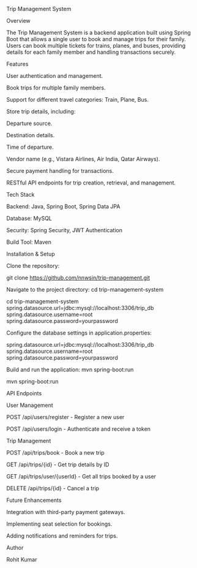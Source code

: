 Trip Management System

Overview

The Trip Management System is a backend application built using Spring Boot that allows a single user to book and manage trips for their family. Users can book multiple tickets for trains, planes, and buses, providing details for each family member and handling transactions securely.

Features

User authentication and management.

Book trips for multiple family members.

Support for different travel categories: Train, Plane, Bus.

Store trip details, including:

Departure source.

Destination details.

Time of departure.

Vendor name (e.g., Vistara Airlines, Air India, Qatar Airways).

Secure payment handling for transactions.

RESTful API endpoints for trip creation, retrieval, and management.

Tech Stack

Backend: Java, Spring Boot, Spring Data JPA

Database: MySQL

Security: Spring Security, JWT Authentication

Build Tool: Maven

Installation & Setup

Clone the repository:

git clone https://github.com/nnwsin/trip-management.git

Navigate to the project directory:
cd trip-management-system

cd trip-management-system
spring.datasource.url=jdbc:mysql://localhost:3306/trip_db
spring.datasource.username=root
spring.datasource.password=yourpassword

Configure the database settings in application.properties:

spring.datasource.url=jdbc:mysql://localhost:3306/trip_db
spring.datasource.username=root
spring.datasource.password=yourpassword

Build and run the application:
mvn spring-boot:run

mvn spring-boot:run

API Endpoints

User Management

POST /api/users/register - Register a new user

POST /api/users/login - Authenticate and receive a token

Trip Management

POST /api/trips/book - Book a new trip

GET /api/trips/{id} - Get trip details by ID

GET /api/trips/user/{userId} - Get all trips booked by a user

DELETE /api/trips/{id} - Cancel a trip

Future Enhancements

Integration with third-party payment gateways.

Implementing seat selection for bookings.

Adding notifications and reminders for trips.

Author

Rohit Kumar